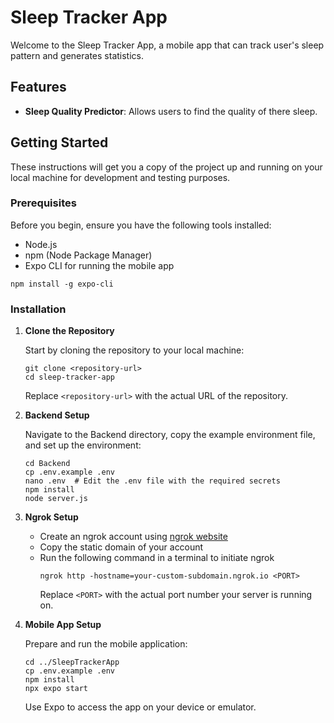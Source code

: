 # Sleep Tracker App
Welcome to the Sleep Tracker App, a mobile app that can track user's sleep pattern and generates statistics.


## Features

- **Sleep Quality Predictor**: Allows users to find the quality of there sleep.

## Getting Started

These instructions will get you a copy of the project up and running on your local machine for development and testing purposes.

### Prerequisites

Before you begin, ensure you have the following tools installed:
- Node.js
- npm (Node Package Manager)
- Expo CLI for running the mobile app

```
npm install -g expo-cli
```

### Installation

1. **Clone the Repository**

   Start by cloning the repository to your local machine:

   ```
   git clone <repository-url>
   cd sleep-tracker-app
   ```

   Replace `<repository-url>` with the actual URL of the repository.

2. **Backend Setup**

   Navigate to the Backend directory, copy the example environment file, and set up the environment:

   ```
   cd Backend
   cp .env.example .env
   nano .env  # Edit the .env file with the required secrets
   npm install
   node server.js
   ```
3. **Ngrok Setup**

   - Create an ngrok account using [ngrok website](https://ngrok.com)
   - Copy the static domain of your account
   - Run the following command in a terminal to initiate ngrok
      ```
      ngrok http -hostname=your-custom-subdomain.ngrok.io <PORT>
      ```
      Replace `<PORT>` with the actual port number your server is running on.

4. **Mobile App Setup**

   Prepare and run the mobile application:

   ```
   cd ../SleepTrackerApp
   cp .env.example .env
   npm install
   npx expo start
   ```

   Use Expo to access the app on your device or emulator.
